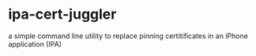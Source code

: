 # ipa-cert-juggler
a simple command line utility to replace pinning certitificates in an iPhone application (IPA)
